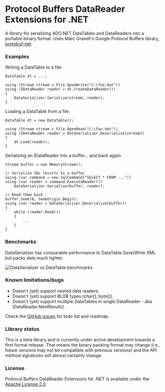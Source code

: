 Protocol Buffers DataReader Extensions for .NET
================================================

A library for serializing ADO.NET DataTables and DataReaders into a portable binary format. Uses Marc Gravell's Google Protocol Buffers library, [protobuf-net](http://code.google.com/p/protobuf-net/).

### Examples

Writing a DataTable to a file:

    DataTable dt = ...;
    
    using (Stream stream = File.OpenWrite("C:\foo.dat"))
    using (IDataReader reader = dt.CreateDataReader())
    {
        DataSerializer.Serialize(stream, reader);
    }
    
Loading a DataTable from a file:

    DataTable dt = new DataTable();
    
    using (Stream stream = File.OpenRead("C:\foo.dat"))
    using (IDataReader reader = DataSerializer.Deserialize(stream))
    {
        dt.Load(reader);
    }
    
Serializing an IDataReader into a buffer... and back again:

    Stream buffer = new MemoryStream();
    
    // Serialize SQL results to a buffer
    using (var command = new SqlCommand("SELECT * FROM ..."))
    using (var reader = command.ExecuteReader())
        DataSerializer.Serialize(buffer, reader);
    
    // Read them back
    buffer.Seek(0, SeekOrigin.Begin);
    using (var reader = DataSerializer.Deserialize(buffer))
    {
        while (reader.Read())
        {
            ...
        }
    }

### Benchmarks

DataSerializer has comparable performance to DataTable.Save/Write XML but packs data much tighter. 

![DataSerializer vs DataTable benchmarks](http://julana.richarddingwall.name/protobuf-net-data-benchmark.png "Benchmarks serializing and deserializing the DimCustomer table from the AdventureWorksDW2008R2 database on an i7 620 MacBook Pro running Windows 7.")

### Known limitations/bugs

* Doesn't (yet) support nested data readers.
* Doesn't (yet) support BLOB types (char[], byte[]).
* Doesn't (yet) support multiple DataTables in single DataReader - aka IDataReader.NextResult().

Check the [GitHub issues](http://github.com/rdingwall/protobuf-net-data/issues) for todo list and roadmap.

### Library status

This is a beta library and is currently under active development towards a first formal release. That means the binary packing format may change (i.e., future versions may not be compatible with previous versions) and the API method signatures will almost certainly change.

### License

Protocol Buffers DataReader Extensions for .NET is available under the [Apache License 2.0](http://www.apache.org/licenses/LICENSE-2.0).